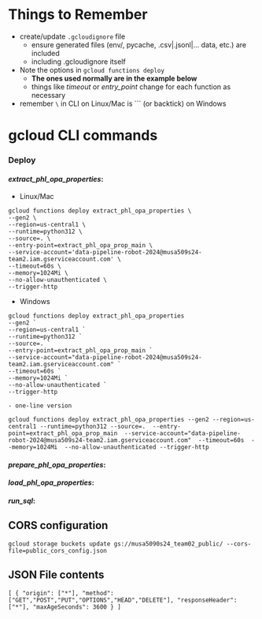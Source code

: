 # Things to Remember

* create/update `.gcloudignore` file
	- ensure generated files (env/, pycache, .csv|.jsonl|... data, etc.) are included
	- including .gcloudignore itself
* Note the options in `gcloud functions deploy`
	- **The ones used normally are in the example below**
	- things like *timeout* or *entry_point* change for each function as necessary
* remember `\` in CLI on Linux/Mac is ``` (or backtick) on Windows

# gcloud CLI commands

### **Deploy**

#### *extract_phl_opa_properties*:
- Linux/Mac
```shell
gcloud functions deploy extract_phl_opa_properties \
--gen2 \
--region=us-central1 \
--runtime=python312 \
--source=. \
--entry-point=extract_phl_opa_prop_main \
--service-account='data-pipeline-robot-2024@musa509s24-team2.iam.gserviceaccount.com' \
--timeout=60s \
--memory=1024Mi \
--no-allow-unauthenticated \
--trigger-http
```

- Windows
```shell
gcloud functions deploy extract_phl_opa_properties 
--gen2 `
--region=us-central1 `
--runtime=python312 `
--source=. `
--entry-point=extract_phl_opa_prop_main `
--service-account="data-pipeline-robot-2024@musa509s24-team2.iam.gserviceaccount.com" `
--timeout=60s `
--memory=1024Mi `
--no-allow-unauthenticated `
--trigger-http
```

	- one-line version
```shell
gcloud functions deploy extract_phl_opa_properties --gen2 --region=us-central1 --runtime=python312 --source=.  --entry-point=extract_phl_opa_prop_main  --service-account="data-pipeline-robot-2024@musa509s24-team2.iam.gserviceaccount.com"  --timeout=60s  --memory=1024Mi  --no-allow-unauthenticated --trigger-http
```

#### *prepare_phl_opa_properties*:

#### *load_phl_opa_properties*:

#### *run_sql*:

## CORS configuration

`gcloud storage buckets update gs://musa5090s24_team02_public/ --cors-file=public_cors_config.json`

## JSON File contents

`
[
    {
      "origin": ["*"],
      "method": ["GET","POST","PUT","OPTIONS","HEAD","DELETE"],
      "responseHeader": ["*"],
      "maxAgeSeconds": 3600
    }
]
`